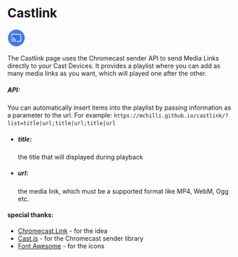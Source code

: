# Castlink

<img src="https://raw.githubusercontent.com/mchilli/castlink/main/img/favicon.png" height="40">

The Castlink page uses the Chromecast sender API to send Media Links directly to your Cast Devices. It provides a playlist where you can add as many media links as you want, which will played one after the other.

##### API:

You can automatically insert items into the playlist by passing information as a parameter to the url. For example:
`https://mchilli.github.io/castlink/?list=title|url;title|url;title|url`

-   ##### title:
    the title that will displayed during playback
-   ##### url:
    the media link, which must be a supported format like MP4, WebM, Ogg etc.

#### special thanks:

-   [Chromecast.Link](https://chromecast.link/) - for the idea
-   [Cast.js](https://castjs.io/) - for the Chromecast sender library
-   [Font Awesome](https://fontawesome.com/) - for the icons
